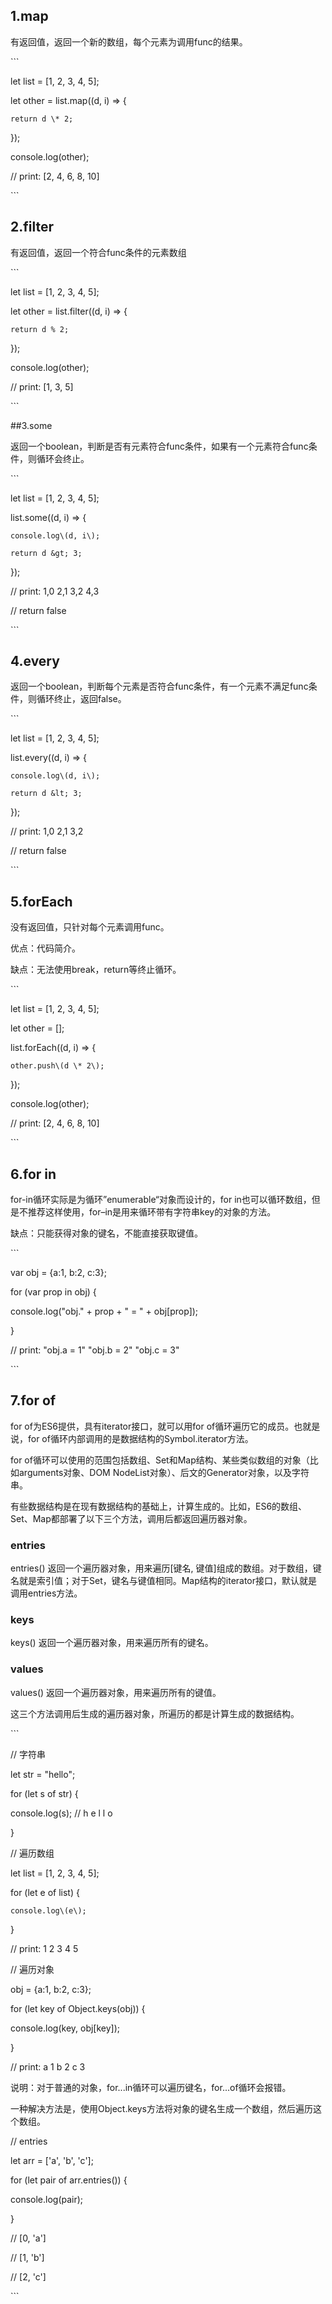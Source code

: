 ## 1.map



有返回值，返回一个新的数组，每个元素为调用func的结果。



\`\`\`

let list = \[1, 2, 3, 4, 5\];

let other = list.map\(\(d, i\) =&gt; {

    return d \* 2;

}\);

console.log\(other\);

// print: \[2, 4, 6, 8, 10\]

\`\`\`



## 2.filter



有返回值，返回一个符合func条件的元素数组

\`\`\`

let list = \[1, 2, 3, 4, 5\];

let other = list.filter\(\(d, i\) =&gt; {

    return d % 2;

}\);

console.log\(other\);

// print: \[1, 3, 5\] 

\`\`\`

\#\#3.some



返回一个boolean，判断是否有元素符合func条件，如果有一个元素符合func条件，则循环会终止。

\`\`\`

let list = \[1, 2, 3, 4, 5\];

list.some\(\(d, i\) =&gt; {

    console.log\(d, i\);

    return d &gt; 3;

}\);

// print: 1,0 2,1 3,2 4,3

// return false

\`\`\`

## 4.every



返回一个boolean，判断每个元素是否符合func条件，有一个元素不满足func条件，则循环终止，返回false。

\`\`\`

let list = \[1, 2, 3, 4, 5\];

list.every\(\(d, i\) =&gt; {

    console.log\(d, i\);

    return d &lt; 3;

}\);

// print: 1,0 2,1 3,2

// return false

\`\`\`

## 5.forEach



没有返回值，只针对每个元素调用func。

优点：代码简介。

缺点：无法使用break，return等终止循环。

\`\`\`

let list = \[1, 2, 3, 4, 5\];

let other = \[\];

list.forEach\(\(d, i\) =&gt; {

    other.push\(d \* 2\);

}\);

console.log\(other\);

// print: \[2, 4, 6, 8, 10\]

\`\`\`

## 6.for in



for-in循环实际是为循环”enumerable“对象而设计的，for in也可以循环数组，但是不推荐这样使用，for–in是用来循环带有字符串key的对象的方法。

缺点：只能获得对象的键名，不能直接获取键值。

\`\`\`

var obj = {a:1, b:2, c:3};

for \(var prop in obj\) {

  console.log\("obj." + prop + " = " + obj\[prop\]\);

}

// print:  "obj.a = 1" "obj.b = 2" "obj.c = 3"

\`\`\`

## 7.for of



for of为ES6提供，具有iterator接口，就可以用for of循环遍历它的成员。也就是说，for of循环内部调用的是数据结构的Symbol.iterator方法。

for of循环可以使用的范围包括数组、Set和Map结构、某些类似数组的对象（比如arguments对象、DOM NodeList对象）、后文的Generator对象，以及字符串。

有些数据结构是在现有数据结构的基础上，计算生成的。比如，ES6的数组、Set、Map都部署了以下三个方法，调用后都返回遍历器对象。

### entries



entries\(\) 返回一个遍历器对象，用来遍历\[键名, 键值\]组成的数组。对于数组，键名就是索引值；对于Set，键名与键值相同。Map结构的iterator接口，默认就是调用entries方法。



### keys



keys\(\) 返回一个遍历器对象，用来遍历所有的键名。



### values



values\(\) 返回一个遍历器对象，用来遍历所有的键值。 

这三个方法调用后生成的遍历器对象，所遍历的都是计算生成的数据结构。

\`\`\`

// 字符串

let str = "hello";

for \(let s of str\) {

  console.log\(s\); // h e l l o

}



// 遍历数组

let list = \[1, 2, 3, 4, 5\];

for \(let e of list\) {

    console.log\(e\);

}

// print: 1 2 3 4 5



// 遍历对象

obj = {a:1, b:2, c:3};

for \(let key of Object.keys\(obj\)\) {

  console.log\(key, obj\[key\]\);

}

// print:  a 1 b 2 c 3

说明：对于普通的对象，for...in循环可以遍历键名，for...of循环会报错。

一种解决方法是，使用Object.keys方法将对象的键名生成一个数组，然后遍历这个数组。



// entries

let arr = \['a', 'b', 'c'\];

for \(let pair of arr.entries\(\)\) {

  console.log\(pair\);

}

// \[0, 'a'\]

// \[1, 'b'\]

// \[2, 'c'\]

\`\`\`

